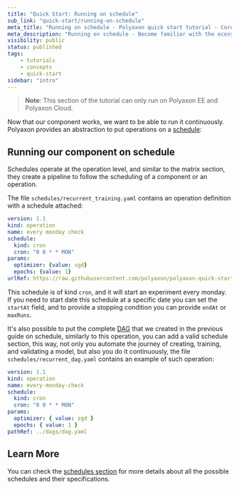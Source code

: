 ```yaml
---
title: "Quick Start: Running on schedule"
sub_link: "quick-start/running-on-schedule"
meta_title: "Running on schedule - Polyaxon quick start tutorial - Core Concepts"
meta_description: "Running on schedule - Become familiar with the ecosystem of Polyaxon tools with a top-level overview and useful links to get you started."
visibility: public
status: published
tags:
    - tutorials
    - concepts
    - quick-start
sidebar: "intro"
---
```


> **Note**: This section of the tutorial can only run on Polyaxon EE and Polyaxon Cloud.

Now that our component works, we want to be able to run it continuously.
Polyaxon provides an abstraction to put operations on a [schedule](/docs/automation/schedules/):

## Running our component on schedule

Schedules operate at the operation level, and similar to the matrix section, they create a pipeline to follow the scheduling of a component or an operation.

The file `schedules/recurrent_training.yaml` contains an operation definition with a schedule attached:

```yaml
version: 1.1
kind: operation
name: every monday check
schedule:
  kind: cron
  cron: "0 0 * * MON"
params:
  optimizer: {value: sgd}
  epochs: {value: 1}
urlRef: https://raw.githubusercontent.com/polyaxon/polyaxon-quick-start/master/experimentation/typed.yaml
```

This schedule is of kind `cron`, and it will start an experiment every monday. 
If you need to start date this schedule at a specific date you can set the `startAt` field, and to provide a stopping condition you can provide `endAt` or `maxRuns`.

It's also possible to put the complete [DAG](/docs/intro/quick-start/automation/) that we created in the previous guide on schedule, similarly to this operation, 
you can add a valid schedule section, this way, not only you automate the journey of creating, training, and validating a model, but also you do it continuously, 
the file `schedules/recurrent_dag.yaml` contains an example of such operation:

```yaml
version: 1.1
kind: operation
name: every-monday-check
schedule:
  kind: cron
  cron: "0 0 * * MON"
params:
  optimizer: { value: sgd }
  epochs: { value: 1 }
pathRef: ../dags/dag.yaml
```

## Learn More

You can check the [schedules section](/docs/automation/schedules/) for more details about all the possible schedules and their specifications.
